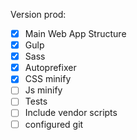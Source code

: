 Version prod:
- [x] Main Web App Structure
- [x] Gulp 
- [x] Sass
- [x] Autoprefixer
- [x] CSS minify
- [ ] Js minify
- [ ] Tests
- [ ] Include vendor scripts
- [ ] configured git